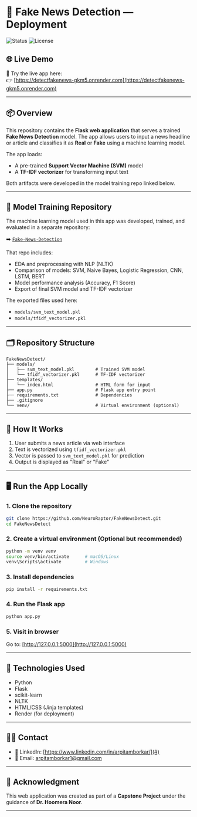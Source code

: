 
# 📰 Fake News Detection — Deployment

![Status](https://img.shields.io/badge/Status-Deployed-brightgreen)
![License](https://img.shields.io/badge/License-MIT-blue.svg)

## 🌐 Live Demo

🚀 Try the live app here:  
👉 [https://detectfakenews-gkm5.onrender.com](https://detectfakenews-gkm5.onrender.com)

---

## 📦 Overview

This repository contains the **Flask web application** that serves a trained **Fake News Detection** model. The app allows users to input a news headline or article and classifies it as **Real** or **Fake** using a machine learning model.

The app loads:
- A pre-trained **Support Vector Machine (SVM)** model
- A **TF-IDF vectorizer** for transforming input text

Both artifacts were developed in the model training repo linked below.

---

## 🔗 Model Training Repository

The machine learning model used in this app was developed, trained, and evaluated in a separate repository:

➡️ [`Fake-News-Detection`](https://github.com/NeuroRaptor/Fake-News-Detection)

That repo includes:
- EDA and preprocessing with NLP (NLTK)
- Comparison of models: SVM, Naive Bayes, Logistic Regression, CNN, LSTM, BERT
- Model performance analysis (Accuracy, F1 Score)
- Export of final SVM model and TF-IDF vectorizer

The exported files used here:
- `models/svm_text_model.pkl`
- `models/tfidf_vectorizer.pkl`

---

## 🗂️ Repository Structure

```
FakeNewsDetect/
├── models/
│   ├── svm_text_model.pkl        # Trained SVM model
│   └── tfidf_vectorizer.pkl      # TF-IDF vectorizer
├── templates/
│   └── index.html                # HTML form for input
├── app.py                        # Flask app entry point
├── requirements.txt              # Dependencies
├── .gitignore
└── venv/                         # Virtual environment (optional)
```

---

## 🧠 How It Works

1. User submits a news article via web interface
2. Text is vectorized using `tfidf_vectorizer.pkl`
3. Vector is passed to `svm_text_model.pkl` for prediction
4. Output is displayed as "Real" or "Fake"

---

## 🖥️ Run the App Locally

### 1. Clone the repository
```bash
git clone https://github.com/NeuroRaptor/FakeNewsDetect.git
cd FakeNewsDetect
```

### 2. Create a virtual environment (Optional but recommended)
```bash
python -m venv venv
source venv/bin/activate      # macOS/Linux
venv\Scripts\activate         # Windows
```

### 3. Install dependencies
```bash
pip install -r requirements.txt
```

### 4. Run the Flask app
```bash
python app.py
```

### 5. Visit in browser
Go to: [http://127.0.0.1:5000](http://127.0.0.1:5000)

---

## 🔧 Technologies Used

- Python
- Flask
- scikit-learn
- NLTK
- HTML/CSS (Jinja templates)
- Render (for deployment)

---

## 🙋‍♂️ Contact

- 💼 LinkedIn: [https://www.linkedin.com/in/arpitamborkar/](#)
- 📧 Email: arpitamborkar1@gmail.com 

---

## 🙏 Acknowledgment

This web application was created as part of a **Capstone Project** under the guidance of **Dr. Hoomera Noor**.

---
